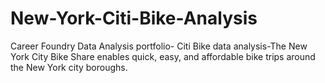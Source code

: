 # New-York-Citi-Bike-Analysis
Career Foundry Data Analysis portfolio- Citi Bike data analysis-The New York City Bike Share enables quick, easy, and affordable bike trips around the New York city boroughs.
